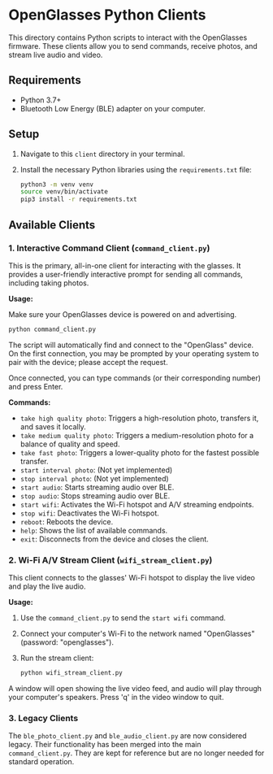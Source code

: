 # OpenGlasses Python Clients

This directory contains Python scripts to interact with the OpenGlasses firmware. These clients allow you to send commands, receive photos, and stream live audio and video.

## Requirements

- Python 3.7+
- Bluetooth Low Energy (BLE) adapter on your computer.

## Setup

1.  Navigate to this `client` directory in your terminal.
2.  Install the necessary Python libraries using the `requirements.txt` file:

    ```sh
    python3 -m venv venv
    source venv/bin/activate
    pip3 install -r requirements.txt
    ```

## Available Clients

### 1. Interactive Command Client (`command_client.py`)

This is the primary, all-in-one client for interacting with the glasses. It provides a user-friendly interactive prompt for sending all commands, including taking photos.

**Usage:**

Make sure your OpenGlasses device is powered on and advertising.

```sh
python command_client.py
```

The script will automatically find and connect to the "OpenGlass" device. On the first connection, you may be prompted by your operating system to pair with the device; please accept the request.

Once connected, you can type commands (or their corresponding number) and press Enter.

**Commands:**

-   `take high quality photo`: Triggers a high-resolution photo, transfers it, and saves it locally.
-   `take medium quality photo`: Triggers a medium-resolution photo for a balance of quality and speed.
-   `take fast photo`: Triggers a lower-quality photo for the fastest possible transfer.
-   `start interval photo`: (Not yet implemented)
-   `stop interval photo`: (Not yet implemented)
-   `start audio`: Starts streaming audio over BLE.
-   `stop audio`: Stops streaming audio over BLE.
-   `start wifi`: Activates the Wi-Fi hotspot and A/V streaming endpoints.
-   `stop wifi`: Deactivates the Wi-Fi hotspot.
-   `reboot`: Reboots the device.
-   `help`: Shows the list of available commands.
-   `exit`: Disconnects from the device and closes the client.

### 2. Wi-Fi A/V Stream Client (`wifi_stream_client.py`)

This client connects to the glasses' Wi-Fi hotspot to display the live video and play the live audio.

**Usage:**

1.  Use the `command_client.py` to send the `start wifi` command.
2.  Connect your computer's Wi-Fi to the network named "OpenGlasses" (password: "openglasses").
3.  Run the stream client:

    ```sh
    python wifi_stream_client.py
    ```

A window will open showing the live video feed, and audio will play through your computer's speakers. Press 'q' in the video window to quit.

### 3. Legacy Clients

The `ble_photo_client.py` and `ble_audio_client.py` are now considered legacy. Their functionality has been merged into the main `command_client.py`. They are kept for reference but are no longer needed for standard operation.

